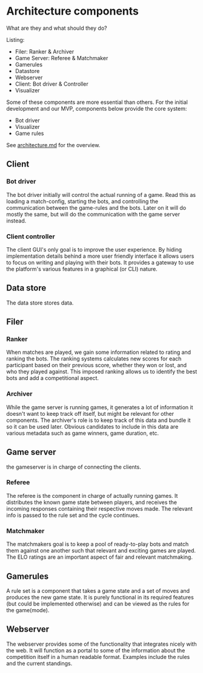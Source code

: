 # Architecture components
What are they and what should they do?

Listing:
- Filer: Ranker & Archiver
- Game Server: Referee & Matchmaker
- Gamerules
- Datastore
- Webserver
- Client: Bot driver & Controller
- Visualizer

Some of these components are more essential than others.
For the initial development and our MVP, components below provide the core system:
 - Bot driver
 - Visualizer
 - Game rules

See [architecture.md](https://github.com/ZeusWPI/MOZAIC/blob/master/docs/architecture.md) for the overview.

## Client
### Bot driver
The bot driver initially will control the actual running of a game. Read this as loading a match-config, starting the bots, and controlling the communication between the game-rules and the bots. Later on it will do mostly the same, but will do the communication with the game server instead.

### Client controller
The client GUI's only goal is to improve the user experience. By hiding implementation details behind a more user friendly interface it allows users to focus on writing and playing with their bots. It provides a gateway to use the platform's various features in a graphical (or CLI) nature.

## Data store
The data store stores data.

## Filer
### Ranker
When matches are played, we gain some information related to rating and ranking the bots.
The ranking systems calculates new scores for each participant based on their previous score, whether they won or lost, and who they played against.
This imposed ranking allows us to identify the best bots and add a competitional aspect.

### Archiver
While the game server is running games, it generates a lot of information it doesn't want to keep track off itself, but might be relevant for other components. The archiver's role is to keep track of this data and bundle it so it can be used later.
Obvious candidates to include in this data are various metadata such as game winners, game duration, etc.

## Game server
the gameserver is in charge of connecting the clients.
### Referee
The referee is the component in charge of actually running games.
It distributes the known game state between players, and receives the incoming responses containing their respective moves made.
The relevant info is passed to the rule set and the cycle continues.

### Matchmaker
The matchmakers goal is to keep a pool of ready-to-play bots and match them against one another such that relevant and exciting games are played.
The ELO ratings are an important aspect of fair and relevant matchmaking.

## Gamerules
A rule set is a component that takes a game state and a set of moves and produces the new game state.
It is purely functional in its required features (but could be implemented otherwise) and can be viewed as the rules for the game(mode).

## Webserver
The webserver provides some of the functionality that integrates nicely with the web. It will function as a portal to some of the information about the competition itself in a human readable format. Examples include the rules and the current standings.